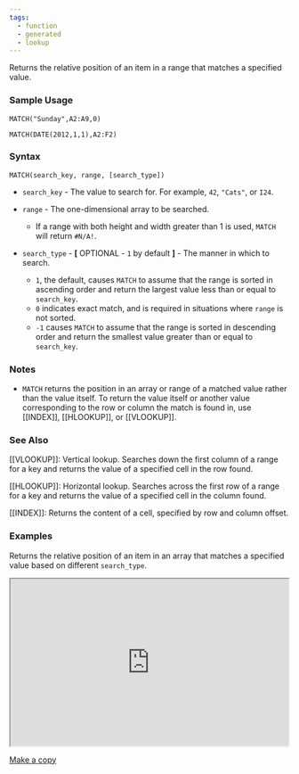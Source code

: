 ```yaml
---
tags:
  - function
  - generated
  - lookup
---
```


Returns the relative position of an item in a range that matches a specified value.

### Sample Usage

`MATCH("Sunday",A2:A9,0)`

`MATCH(DATE(2012,1,1),A2:F2)`

### Syntax

`MATCH(search_key, range, [search_type])`

* `search_key` - The value to search for. For example, `42`, `"Cats"`, or `I24`.
* `range` - The one-dimensional array to be searched.

  + If a range with both height and width greater than 1 is used, `MATCH` will return `#N/A!`.
* `search_type` - **[** OPTIONAL - `1` by default **]** - The manner in which to search.

  + `1`, the default, causes `MATCH` to assume that the range is sorted in ascending order and return the largest value less than or equal to `search_key`.
  + `0` indicates exact match, and is required in situations where `range` is not sorted.
  + `-1` causes `MATCH` to assume that the range is sorted in descending order and return the smallest value greater than or equal to `search_key`.

### Notes

* `MATCH` returns the position in an array or range of a matched value rather than the value itself. To return the value itself or another value corresponding to the row or column the match is found in, use [[INDEX]], [[HLOOKUP]], or [[VLOOKUP]].

### See Also

[[VLOOKUP]]: Vertical lookup. Searches down the first column of a range for a key and returns the value of a specified cell in the row found.

[[HLOOKUP]]: Horizontal lookup. Searches across the first row of a range for a key and returns the value of a specified cell in the column found.

[[INDEX]]: Returns the content of a cell, specified by row and column offset.

### Examples

Returns the relative position of an item in an array that matches a specified value based on different `search_type`.

<iframe height="300" src="https://docs.google.com/spreadsheet/pub?key=0As3tAuweYU9QdEFXa1dxVGtFd3BWUktRUmRwUkF3Qmc&amp;single=true&amp;gid=0&amp;output=html&amp;widget=true" width="500"></iframe>

[Make a copy](https://docs.google.com/spreadsheets/d/1ncQpwj1uRKwJEqURRZ7H3882FnCpV3efumwrKIEKqlQ/copy)